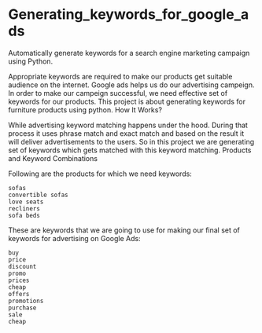 # Generating_keywords_for_google_ads
Automatically generate keywords for a search engine marketing campaign using Python. 

Appropriate keywords are required to make our products get suitable audience on the internet. Google ads helps us do our advertising campeign. In order to make our campeign successful, we need effective set of keywords for our products. This project is about generating keywords for furniture products using python.
How It Works?

While advertising keyword matching happens under the hood. During that process it uses phrase match and exact match and based on the result it will deliver advertisements to the users. So in this project we are generating set of keywords which gets matched with this keyword matching.
Products and Keyword Combinations

Following are the products for which we need keywords:
    
    sofas
    convertible sofas
    love seats
    recliners
    sofa beds

These are keywords that we are going to use for making our final set of keywords for advertising on Google Ads:

    buy
    price
    discount
    promo
    prices
    cheap
    offers
    promotions
    purchase
    sale
    cheap
